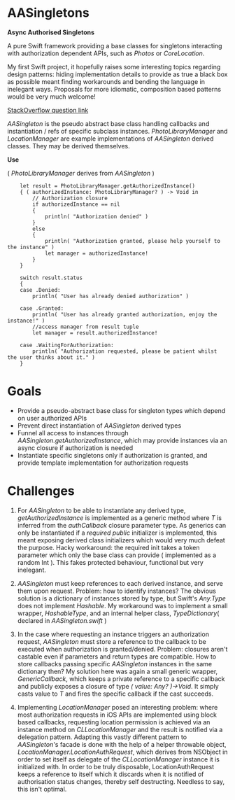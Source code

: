 # AASingletons
**Async Authorised Singletons**

A pure Swift framework providing a base classes for singletons interacting with authorization dependent APIs, such as *Photos* or *CoreLocation*.

My first Swift project, it hopefully raises some interesting topics regarding design patterns: hiding implementation details to provide as true a black box as possible meant finding workarounds and bending the language in inelegant ways. Proposals for more idiomatic, composition based patterns would be very much welcome! 

[StackOverflow question link](http://stackoverflow.com/questions/29576017/swift-design-patterns-looking-for-more-idiomatic-alternatives-to-my-authorised)

*AASingleton* is the pseudo abstract base class handling callbacks and instantiation / refs of specific subclass instances.
*PhotoLibraryManager* and *LocationManager* are example implementations of *AASingleton* derived classes. They may be derived themselves.

**Use**

( *PhotoLibraryManager* derives from *AASingleton* )

        let result = PhotoLibraryManager.getAuthorizedInstance()
        { ( authorizedInstance: PhotoLibraryManager? ) -> Void in
            // Authorization closure
            if authorizedInstance == nil
            {
                println( "Authorization denied" )
            }
            else
            {
                println( "Authorization granted, please help yourself to the instance" )
                let manager = authorizedInstance!
            }
        }
        
        switch result.status
        {
        case .Denied:
            println( "User has already denied authorization" )
            
        case .Granted:
            println( "User has already granted authorization, enjoy the instance!" )
            //access manager from result tuple
            let manager = result.authorizedInstance!
            
        case .WaitingForAuthorization:
            println( "Authorization requested, please be patient whilst the user thinks about it." )
        }

# Goals

* Provide a pseudo-abstract base class for singleton types which depend on user authorized APIs
* Prevent direct instantiation of *AASingleton* derived types
* Funnel all access to instances through *AASingleton.getAuthorizedInstance*, which may provide instances via an async closure if authorization is needed
* Instantiate specific singletons only if authorization is granted, and provide template implementation for authorization requests

# Challenges

1. For *AASingleton* to be able to instantiate any derived type, *getAuthorizedInstance* is implemented as a generic method where *T* is inferred from the *authCallback* closure parameter type. As generics can only be instantiated if a *required public* initializer is implemented, this meant exposing derived class initializers which would very much defeat the purpose. Hacky workaround: the required init takes a token parameter which only the base class can provide ( implemented as a random Int ). This fakes protected behaviour, functional but very inelegant.

2. *AASingleton* must keep references to each derived instance, and serve them upon request. Problem: how to identify instances? The obvious solution is a dictionary of instances stored by type, but Swift's *Any.Type* does not implement *Hashable*. My workaround was to implement a small wrapper, *HashableType*, and an internal helper class, *TypeDictionary*( declared in *AASingleton.swift* )

3. In the case where requesting an instance triggers an authorization request, *AASingleton* must store a reference to the callback to be executed when authorization is granted/denied. Problem: closures aren't castable even if parameters and return types are compatible. How to store callbacks passing specific *AASingleton* instances in the same dictionary then? My solution here was again a small generic wrapper, *GenericCallback*, which keeps a private reference to a specific callback and publicly exposes a closure of type *( value: Any? )->Void*. It simply casts value to *T* and fires the specific callback if the cast succeeds.

4. Implementing *LocationManager* posed an interesting problem: where most authorization requests in iOS APIs are implemented using block based callbacks, requesting location permission is achieved via an instance method on *CLLocationManager* and the result is notified via a delegation pattern. Adapting this vastly different pattern to *AASingleton*'s facade is done with the help of a helper throwable object, *LocationManager.LocationAuthRequest*, which derives from NSObject in order to set itself as delegate of the *CLLocationManager* instance it is initialized with. In order to be truly disposable, LocationAuthRequest keeps a reference to itself which it discards when it is notified of authorisation status changes, thereby self destructing. Needless to say, this isn't optimal.

